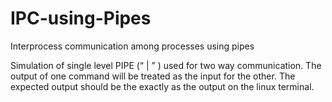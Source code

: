 # IPC-using-Pipes
Interprocess communication among processes using pipes

Simulation of single level PIPE (“ | ” ) used for two way communication. 
The output  of one command will be treated as the input for the other. 
The expected output should be the exactly as the output on the linux terminal. 
